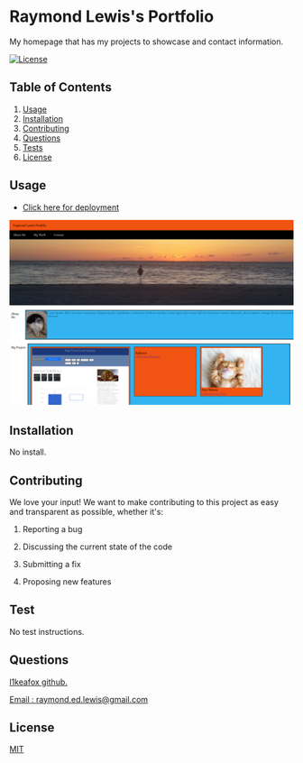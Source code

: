 # Raymond Lewis's Portfolio


My homepage that has my projects to showcase and contact information.

[![License](https://img.shields.io/badge/License-Apache_2.0-blue.svg)](https://opensource.org/licenses/Apache-2.0)
## Table of Contents 
1.  [Usage](#Usage)
2.  [Installation](#Installation)
3.  [Contributing](#Contributing)
4.  [Questions](#Questions)
5.  [Tests](#Tests)
6.  [License](#License)

## Usage 
* <a href="https://l1keafox.github.io/Rayfolio/"> Click here for deployment </a> 

![Website](/assets/images/readMe.PNG)

## Installation 
No install.



## Contributing 
We love your input! We want to make contributing to this project as easy and transparent as possible, whether it's:

 1. Reporting a bug

  2. Discussing the current state of the code

 3. Submitting a fix 

 4. Proposing new features 


## Test 
No test instructions.


## Questions
<a href='https://github.com/l1keafox'>l1keafox github.</a> 

<a href="mailto: raymond.ed.lewis@gmail.com">Email : raymond.ed.lewis@gmail.com</a>

## License
[MIT](https://choosealicense.com/licenses/mit/)


